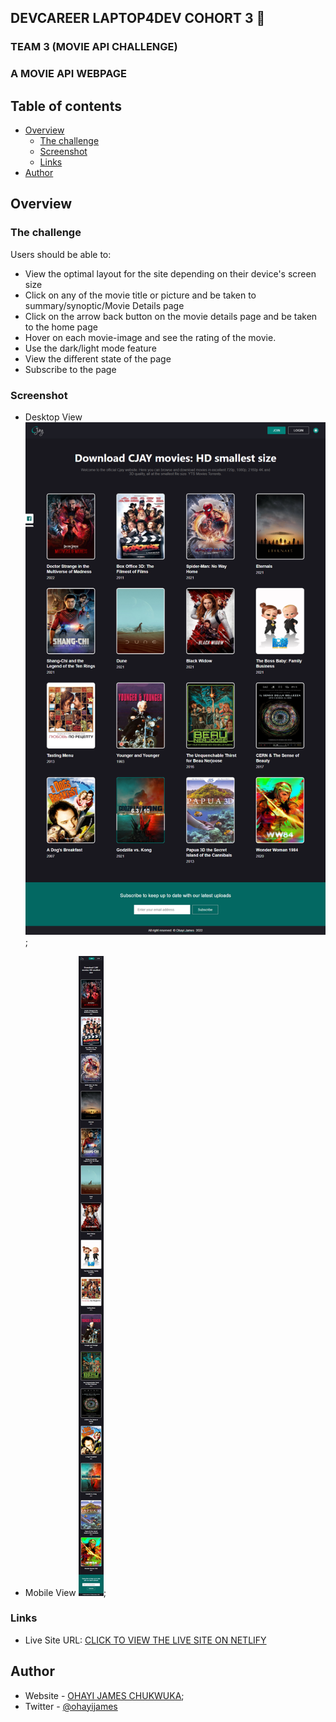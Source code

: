 ## DEVCAREER LAPTOP4DEV COHORT 3 👋
### TEAM 3 (MOVIE API CHALLENGE)

### A MOVIE API WEBPAGE

## Table of contents

- [Overview](#overview)
  - [The challenge](#the-challenge)
  - [Screenshot](#screenshot)
  - [Links](#links)
- [Author](#author)


## Overview

### The challenge

Users should be able to:

- View the optimal layout for the site depending on their device's screen size
- Click on any of the movie title or picture and be taken to summary/synoptic/Movie Details page
- Click on the arrow back button on the movie details page and be taken to the home page
- Hover on each movie-image and see the rating of the movie.
- Use the dark/light mode feature
- View the different state of the page
- Subscribe to the page

### Screenshot
- Desktop View
![Desktop version](./images/De.png);

- Mobile View
![Mobile version](./images/mobile-design.png);



### Links
- Live Site URL: [CLICK TO VIEW THE LIVE SITE ON NETLIFY](https://cjay-peppy.netlify.app/)


## Author

- Website - [OHAYI JAMES CHUKWUKA](https://calculus001.netlify.app);
- Twitter - [@ohayijames](https://www.twitter.com/ohayijames)
